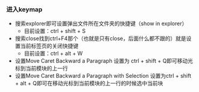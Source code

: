 ### 进入keymap
- 搜索explorer即可设置弹出文件所在文件夹的快捷键（show in explorer）
    - 目前设置：ctrl + shift + S 
- 搜索close找到ctrl+F4那个（也就是只有close，后面什么都不跟的）就是设置当前标签页的关闭快捷键
    - 目前设置：ctrl + alt + W 
- 设置Move Caret Backward a Paragraph 设置为 ctrl + shift + Q即可移动光标到当前模块的上一行
- 设置Move Caret Backward a Paragraph with Selection 设置为ctrl + shift + alt + Q即可在移动光标到当前模块的上一行的时候选中当前块
